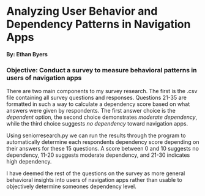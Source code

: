 # Analyzing User Behavior and Dependency Patterns in Navigation Apps 

**By: Ethan Byers**

### Objective: Conduct a survey to measure behavioral patterns in users of navigation apps

There are two main components to my survey research. The first is the .csv file containing all survey questions and responses.
Questions 21-35 are formatted in such a way to calculate a dependency score based on what answers were given by respondents.
The first answer choice is the *dependent* option, the second choice demonstrates *moderate dependency*, while the third choice suggests *no dependency* toward navigation apps.

Using seniorresearch.py we can run the results through the program to automatically determine each respondents dependency score depending on their answers for these 15 questions.
A score between 0 and 10 suggests no dependency, 11-20 suggests moderate dependency, and 21-30 indicates high dependency.

I have deemed the rest of the questions on the survey as more general behavioral insights into users of navigation apps rather than usable to objectively determine someones dependency level.
 
